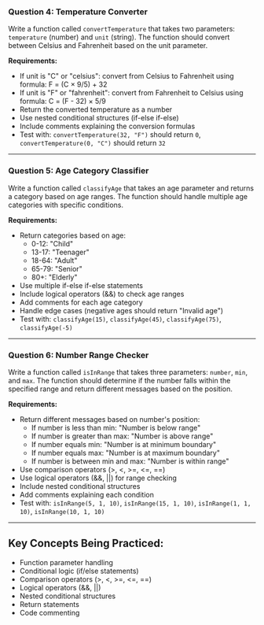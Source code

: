 
### Question 4: Temperature Converter
Write a function called `convertTemperature` that takes two parameters: `temperature` (number) and `unit` (string). The function should convert between Celsius and Fahrenheit based on the unit parameter.

**Requirements:**
- If unit is "C" or "celsius": convert from Celsius to Fahrenheit using formula: F = (C × 9/5) + 32
- If unit is "F" or "fahrenheit": convert from Fahrenheit to Celsius using formula: C = (F - 32) × 5/9
- Return the converted temperature as a number
- Use nested conditional structures (if-else if-else)
- Include comments explaining the conversion formulas
- Test with: `convertTemperature(32, "F")` should return `0`, `convertTemperature(0, "C")` should return `32`

---

### Question 5: Age Category Classifier
Write a function called `classifyAge` that takes an age parameter and returns a category based on age ranges. The function should handle multiple age categories with specific conditions.

**Requirements:**
- Return categories based on age:
  - 0-12: "Child"
  - 13-17: "Teenager" 
  - 18-64: "Adult"
  - 65-79: "Senior"
  - 80+: "Elderly"
- Use multiple if-else if-else statements
- Include logical operators (&&) to check age ranges
- Add comments for each age category
- Handle edge cases (negative ages should return "Invalid age")
- Test with: `classifyAge(15)`, `classifyAge(45)`, `classifyAge(75)`, `classifyAge(-5)`

---

### Question 6: Number Range Checker
Write a function called `isInRange` that takes three parameters: `number`, `min`, and `max`. The function should determine if the number falls within the specified range and return different messages based on the position.

**Requirements:**
- Return different messages based on number's position:
  - If number is less than min: "Number is below range"
  - If number is greater than max: "Number is above range"
  - If number equals min: "Number is at minimum boundary"
  - If number equals max: "Number is at maximum boundary"
  - If number is between min and max: "Number is within range"
- Use comparison operators (>, <, >=, <=, ==)
- Use logical operators (&&, ||) for range checking
- Include nested conditional structures
- Add comments explaining each condition
- Test with: `isInRange(5, 1, 10)`, `isInRange(15, 1, 10)`, `isInRange(1, 1, 10)`, `isInRange(10, 1, 10)`

---

## Key Concepts Being Practiced:
- Function parameter handling
- Conditional logic (if/else statements)
- Comparison operators (>, <, >=, <=, ==)
- Logical operators (&&, ||)
- Nested conditional structures
- Return statements
- Code commenting